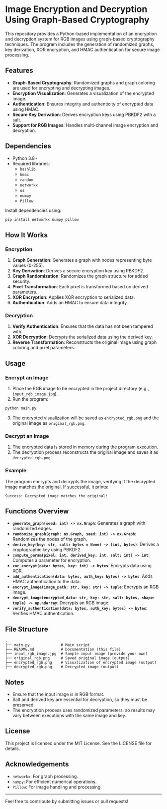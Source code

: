 # Image Encryption and Decryption Using Graph-Based Cryptography

This repository provides a Python-based implementation of an encryption and decryption system for RGB images using graph-based cryptography techniques. The program includes the generation of randomized graphs, key derivation, XOR encryption, and HMAC authentication for secure image processing.

## Features
- **Graph-Based Cryptography**: Randomized graphs and graph coloring are used for encrypting and decrypting images.
- **Encryption Visualization**: Generates a visualization of the encrypted image.
- **Authentication**: Ensures integrity and authenticity of encrypted data using HMAC.
- **Secure Key Derivation**: Derives encryption keys using PBKDF2 with a salt.
- **Support for RGB Images**: Handles multi-channel image encryption and decryption.

## Dependencies
- Python 3.8+
- Required libraries:
  - `hashlib`
  - `hmac`
  - `random`
  - `networkx`
  - `os`
  - `numpy`
  - `Pillow`

Install dependencies using:
```bash
pip install networkx numpy pillow
```

## How It Works
### Encryption
1. **Graph Generation**: Generates a graph with nodes representing byte values (0-255).
2. **Key Derivation**: Derives a secure encryption key using PBKDF2.
3. **Graph Randomization**: Randomizes the graph structure for added security.
4. **Pixel Transformation**: Each pixel is transformed based on derived parameters.
5. **XOR Encryption**: Applies XOR encryption to serialized data.
6. **Authentication**: Adds an HMAC to ensure data integrity.

### Decryption
1. **Verify Authentication**: Ensures that the data has not been tampered with.
2. **XOR Decryption**: Decrypts the serialized data using the derived key.
3. **Reverse Transformation**: Reconstructs the original image using graph coloring and pixel parameters.

## Usage
### Encrypt an Image
1. Place the RGB image to be encrypted in the project directory (e.g., `input_rgb_image.jpg`).
2. Run the program:
```bash
python main.py
```
3. The encrypted visualization will be saved as `encrypted_rgb.png` and the original image as `original_rgb.png`.

### Decrypt an Image
1. The encrypted data is stored in memory during the program execution.
2. The decryption process reconstructs the original image and saves it as `decrypted_rgb.png`.

### Example
The program encrypts and decrypts the image, verifying if the decrypted image matches the original. If successful, it prints:
```
Success: Decrypted image matches the original!
```

## Functions Overview
- **`generate_graph(seed: int) -> nx.Graph`**: Generates a graph with randomized edges.
- **`randomize_graph(graph: nx.Graph, seed: int) -> nx.Graph`**: Randomizes the nodes of the graph.
- **`derive_key(key: str, salt: bytes = None) -> (int, bytes)`**: Derives a cryptographic key using PBKDF2.
- **`compute_param(pixel: int, derived_key: int, salt: int) -> int`**: Computes a parameter for encryption.
- **`xor_encrypt(data: bytes, key: int) -> bytes`**: Encrypts data using XOR.
- **`add_authentication(data: bytes, auth_key: bytes) -> bytes`**: Adds HMAC authentication to the data.
- **`encrypt_image(image_path: str, key: str) -> tuple`**: Encrypts an RGB image.
- **`decrypt_image(encrypted_data: str, key: str, salt: bytes, shape: tuple) -> np.ndarray`**: Decrypts an RGB image.
- **`verify_authentication(data: bytes, auth_key: bytes) -> bytes`**: Verifies HMAC authentication.

## File Structure
```
.
├── main.py              # Main script
├── README.md            # Documentation (this file)
├── input_rgb_image.jpg  # Sample input image (provide your own)
├── original_rgb.png     # Saved original image (output)
├── encrypted_rgb.png    # Visualization of encrypted image (output)
├── decrypted_rgb.png    # Decrypted image (output)
```

## Notes
- Ensure that the input image is in RGB format.
- Salt and derived key are essential for decryption, so they must be preserved.
- The encryption process uses randomized parameters, so results may vary between executions with the same image and key.

## License
This project is licensed under the MIT License. See the LICENSE file for details.

## Acknowledgements
- `networkx`: For graph processing.
- `numpy`: For efficient numerical operations.
- `Pillow`: For image handling and processing.

---
Feel free to contribute by submitting issues or pull requests!

